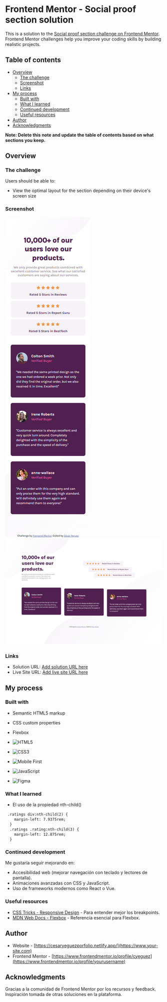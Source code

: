 # Frontend Mentor - Social proof section solution

This is a solution to the [Social proof section challenge on Frontend Mentor](https://www.frontendmentor.io/challenges/social-proof-section-6e0qTv_bA). Frontend Mentor challenges help you improve your coding skills by building realistic projects.

## Table of contents

- [Overview](#overview)
  - [The challenge](#the-challenge)
  - [Screenshot](#screenshot)
  - [Links](#links)
- [My process](#my-process)
  - [Built with](#built-with)
  - [What I learned](#what-i-learned)
  - [Continued development](#continued-development)
  - [Useful resources](#useful-resources)
- [Author](#author)
- [Acknowledgments](#acknowledgments)

**Note: Delete this note and update the table of contents based on what sections you keep.**

## Overview

### The challenge

Users should be able to:

- View the optimal layout for the section depending on their device's screen size

### Screenshot

![Vista Mobil](./images/screenshot/Mobile.png)
![Vista Desktop](./images/screenshot/Desktop.png)



### Links

- Solution URL: [Add solution URL here](https://github.com/cyeguez/social-proof-section-master)
- Live Site URL: [Add live site URL here](https://cyeguez.github.io/social-proof-section-master/)

## My process

### Built with

- Semantic HTML5 markup
- CSS custom properties
- Flexbox
- ![HTML5](https://img.shields.io/badge/html5-%23E34F26.svg?style=for-the-badge&logo=html5&logoColor=white)
- ![CSS3](https://img.shields.io/badge/css3-%231572B6.svg?style=for-the-badge&logo=css3&logoColor=white)
- ![Mobile First](https://img.shields.io/badge/mobile--first-2D9CDB?style=for-the-badge&logo=responsive&logoColor=white)
- ![JavaScript](https://img.shields.io/badge/javascript-%23323330.svg?style=for-the-badge&logo=javascript&logoColor=%23F7DF1E)

- ![Figma](https://img.shields.io/badge/figma-%23F24E1E.svg?style=for-the-badge&logo=figma&logoColor=white)

### What I learned

- El uso de la propiedad nth-child()

```
 .ratings div:nth-child(2) {
    margin-left: 7.9375rem;
  }
  .ratings .rating:nth-child(3) {
    margin-left: 12.875rem;
  }

```

### Continued development

Me gustaría seguir mejorando en:

- Accesibilidad web (mejorar navegación con teclado y lectores de pantalla).
- Animaciones avanzadas con CSS y JavaScript.
- Uso de frameworks modernos como React o Vue.

### Useful resources

- [CSS Tricks - Responsive Design](https://css-tricks.com/snippets/css/media-queries-for-standard-devices/) - Para entender mejor los breakpoints.
- [MDN Web Docs - Flexbox](https://developer.mozilla.org/en-US/docs/Web/CSS/CSS_Flexible_Box_Layout/Basic_Concepts_of_Flexbox) - Referencia esencial para Flexbox.



## Author

- Website - [https://cesaryeguezporfolio.netlify.app/](https://www.your-site.com)
- Frontend Mentor - [https://www.frontendmentor.io/profile/cyeguez](https://www.frontendmentor.io/profile/yourusername)



## Acknowledgments

Gracias a la comunidad de Frontend Mentor por los recursos y feedback.  
Inspiración tomada de otras soluciones en la plataforma.
